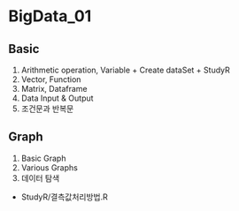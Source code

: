 # BigData_01
## Basic
1. Arithmetic operation, Variable + Create dataSet + StudyR
2. Vector, Function
3. Matrix, Dataframe
4. Data Input & Output
5. 조건문과 반복문

## Graph
1. Basic Graph
2. Various Graphs
3. 데이터 탐색

- StudyR/결측값처리방법.R 
